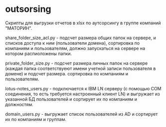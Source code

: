 ﻿# outsorsing
Скрипты для выгрузки отчетов в xlsx по аутсорсингу в группе компаний "МАТОРИН". 

share_folder_size_acl.py - подсчет размера общих папок на сервере, и списков доступа к ним (пользователи домена), сортировка по компаниям и пользователям, должно запускаться на сервере на котором распиоложены папки.

private_folder_size.py - подсчет размера личных папок на сервере (каждая папка соответствуеют имени учетной записи пользователя 
в домене) и подсчет размера. сортировка по компаниям и пользователям. 

lotus-notes_users.py - подключается к IBM LN серверу (с помощью COM соединения, то есть требуется настроенный клиент LN) и выгружает 
из указанной БД пользователей и сортирует их по компаниям и должностям.

domain_users.py - выгружает список пользователей из AD и сортирует их по компаниям и группам.
